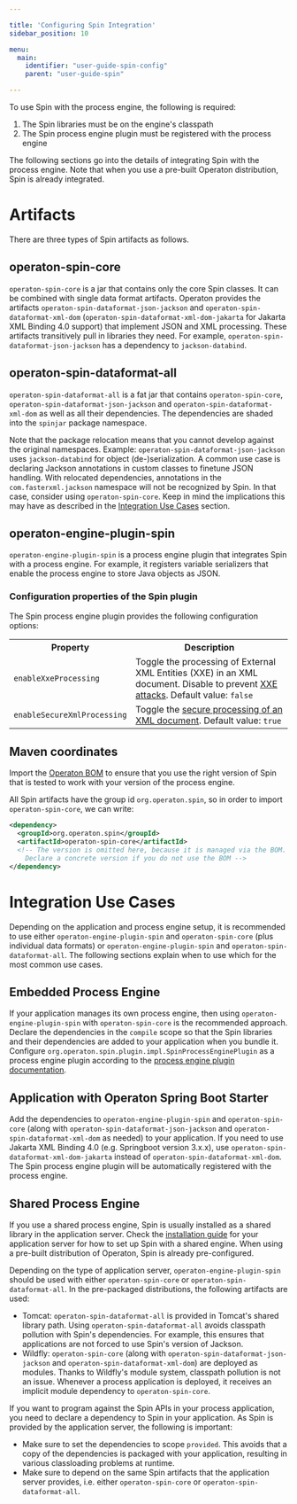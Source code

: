 ```yaml
---

title: 'Configuring Spin Integration'
sidebar_position: 10

menu:
  main:
    identifier: "user-guide-spin-config"
    parent: "user-guide-spin"

---
```


To use Spin with the process engine, the following is required:

1. The Spin libraries must be on the engine's classpath
1. The Spin process engine plugin must be registered with the process engine

The following sections go into the details of integrating Spin with the process engine. Note that when you use a pre-built Operaton distribution, Spin is already integrated.

# Artifacts

There are three types of Spin artifacts as follows.

## operaton-spin-core

`operaton-spin-core` is a jar that contains only the core Spin classes. It can be combined with single data format artifacts. Operaton provides the artifacts `operaton-spin-dataformat-json-jackson` and `operaton-spin-dataformat-xml-dom` (`operaton-spin-dataformat-xml-dom-jakarta` for Jakarta XML Binding 4.0 support) that implement JSON and XML processing. These artifacts transitively pull in libraries they need. For example, `operaton-spin-dataformat-json-jackson` has a dependency to `jackson-databind`.

## operaton-spin-dataformat-all

`operaton-spin-dataformat-all` is a fat jar that contains `operaton-spin-core`, `operaton-spin-dataformat-json-jackson` and `operaton-spin-dataformat-xml-dom` as well as all their dependencies. The dependencies are shaded into the `spinjar` package namespace.

Note that the package relocation means that you cannot develop against the original namespaces. Example: `operaton-spin-dataformat-json-jackson` uses `jackson-databind` for object (de-)serialization. A common use case is declaring Jackson annotations in custom classes to finetune JSON handling. With relocated dependencies, annotations in the `com.fasterxml.jackson` namespace will not be recognized by Spin. In that case, consider using `operaton-spin-core`. Keep in mind the implications this may have as described in the [Integration Use Cases](#integration-use-cases) section.

## operaton-engine-plugin-spin

`operaton-engine-plugin-spin` is a process engine plugin that integrates Spin with a process engine. For example, it
registers variable serializers that enable the process engine to store Java objects as JSON.

### Configuration properties of the Spin plugin

The Spin process engine plugin provides the following configuration options:

<table class="table table-striped">
  <tr>
    <th>Property</th>
    <th>Description</th>
  </tr>
  <tr>
    <td><code>enableXxeProcessing</code></td>
    <td>
        Toggle the processing of External XML Entities (XXE) in an XML document. Disable to prevent
        <a href="https://en.wikipedia.org/wiki/XML_external_entity_attack">XXE attacks</a>.
        Default value: <code>false</code>
    </td>
  </tr>
  <tr>
    <td><code>enableSecureXmlProcessing</code></td>
    <td>
        Toggle the <a href="https://docs.oracle.com/en/java/javase/13/security/java-api-xml-processing-jaxp-security-guide.html">secure processing of an XML document</a>.
        Default value: <code>true</code>
    </td>
  </tr>
</table>

## Maven coordinates

Import the [Operaton BOM](/get-started/apache-maven/) to ensure that you use the right version of Spin that is tested to work with your version of the process engine.

All Spin artifacts have the group id `org.operaton.spin`, so in order to import `operaton-spin-core`, we can write:

```xml
<dependency>
  <groupId>org.operaton.spin</groupId>
  <artifactId>operaton-spin-core</artifactId>
  <!-- The version is omitted here, because it is managed via the BOM.
    Declare a concrete version if you do not use the BOM -->
</dependency>
```

# Integration Use Cases

Depending on the application and process engine setup, it is recommended to use either `operaton-engine-plugin-spin` and `operaton-spin-core` (plus individual data formats) or `operaton-engine-plugin-spin` and `operaton-spin-dataformat-all`. The following sections explain when to use which for the most common use cases.

## Embedded Process Engine

If your application manages its own process engine, then using `operaton-engine-plugin-spin` with `operaton-spin-core` is the recommended approach. Declare the dependencies in the `compile` scope so that the Spin libraries and their dependencies are added to your application when you bundle it. Configure `org.operaton.spin.plugin.impl.SpinProcessEnginePlugin` as a process engine plugin according to the [process engine plugin documentation](../../user-guide/process-engine/process-engine-plugins.md).

## Application with Operaton Spring Boot Starter

Add the dependencies to `operaton-engine-plugin-spin` and `operaton-spin-core` (along with `operaton-spin-dataformat-json-jackson` and `operaton-spin-dataformat-xml-dom` as needed) to your application. If you need to use Jakarta XML Binding 4.0 (e.g. Springboot version 3.x.x), use `operaton-spin-dataformat-xml-dom-jakarta` instead of `operaton-spin-dataformat-xml-dom`.
The Spin process engine plugin will be automatically registered with the process engine.

## Shared Process Engine

If you use a shared process engine, Spin is usually installed as a shared library in the application server. Check the [installation guide](../../installation/full/index.md) for your application server for how to set up Spin with a shared engine. When using a pre-built distribution of Operaton, Spin is already pre-configured.

Depending on the type of application server, `operaton-engine-plugin-spin` should be used with either `operaton-spin-core` or `operaton-spin-dataformat-all`. In the pre-packaged distributions, the following artifacts are used:

* Tomcat: `operaton-spin-dataformat-all` is provided in Tomcat's shared library path. Using `operaton-spin-dataformat-all` avoids classpath pollution with Spin's dependencies. For example, this ensures that applications are not forced to use Spin's version of Jackson.
* Wildfly: `operaton-spin-core` (along with `operaton-spin-dataformat-json-jackson` and `operaton-spin-dataformat-xml-dom`) are deployed as modules. Thanks to Wildfly's module system, classpath pollution is not an issue. Whenever a process application is deployed, it receives an implicit module dependency to `operaton-spin-core`.

If you want to program against the Spin APIs in your process application, you need to declare a dependency to Spin in your application. As Spin is provided by the application server, the following is important:

* Make sure to set the dependencies to scope `provided`. This avoids that a copy of the dependencies is packaged with your application, resulting in various classloading problems at runtime.
* Make sure to depend on the same Spin artifacts that the application server provides, i.e. either `operaton-spin-core` or `operaton-spin-dataformat-all`.
